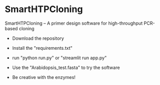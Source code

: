 # SmartHTPCloning
SmartHTPCloning – A primer design software for high-throughput PCR-based cloning


- Download the repository
- Install the "requirements.txt"
- run "python run.py" or "streamlit run app.py"

- Use the "Arabidopsis_test.fasta" to try the software
- Be creative with the enzymes!
